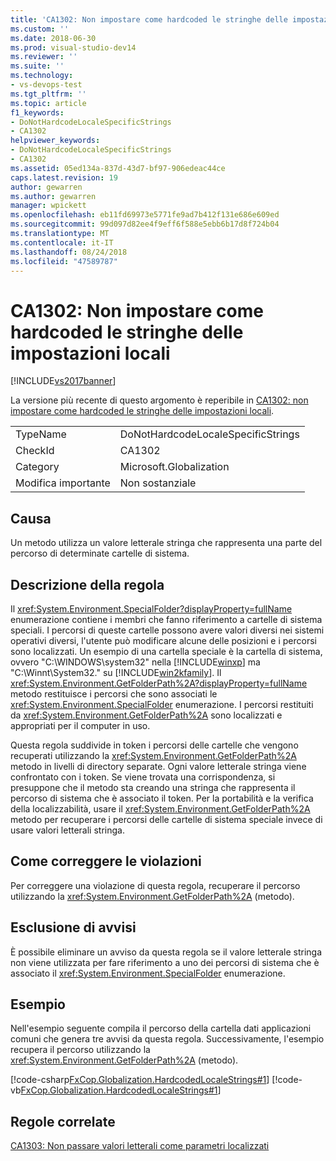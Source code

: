 ```yaml
---
title: 'CA1302: Non impostare come hardcoded le stringhe delle impostazioni locali | Microsoft Docs'
ms.custom: ''
ms.date: 2018-06-30
ms.prod: visual-studio-dev14
ms.reviewer: ''
ms.suite: ''
ms.technology:
- vs-devops-test
ms.tgt_pltfrm: ''
ms.topic: article
f1_keywords:
- DoNotHardcodeLocaleSpecificStrings
- CA1302
helpviewer_keywords:
- DoNotHardcodeLocaleSpecificStrings
- CA1302
ms.assetid: 05ed134a-837d-43d7-bf97-906edeac44ce
caps.latest.revision: 19
author: gewarren
ms.author: gewarren
manager: wpickett
ms.openlocfilehash: eb11fd69973e5771fe9ad7b412f131e686e609ed
ms.sourcegitcommit: 99d097d82ee4f9eff6f588e5ebb6b17d8f724b04
ms.translationtype: MT
ms.contentlocale: it-IT
ms.lasthandoff: 08/24/2018
ms.locfileid: "47589787"
---
```

# <a name="ca1302-do-not-hardcode-locale-specific-strings"></a>CA1302: Non impostare come hardcoded le stringhe delle impostazioni locali
[!INCLUDE[vs2017banner](../includes/vs2017banner.md)]

La versione più recente di questo argomento è reperibile in [CA1302: non impostare come hardcoded le stringhe delle impostazioni locali](https://docs.microsoft.com/visualstudio/code-quality/ca1302-do-not-hardcode-locale-specific-strings).

|||
|-|-|
|TypeName|DoNotHardcodeLocaleSpecificStrings|
|CheckId|CA1302|
|Category|Microsoft.Globalization|
|Modifica importante|Non sostanziale|

## <a name="cause"></a>Causa
 Un metodo utilizza un valore letterale stringa che rappresenta una parte del percorso di determinate cartelle di sistema.

## <a name="rule-description"></a>Descrizione della regola
 Il <xref:System.Environment.SpecialFolder?displayProperty=fullName> enumerazione contiene i membri che fanno riferimento a cartelle di sistema speciali. I percorsi di queste cartelle possono avere valori diversi nei sistemi operativi diversi, l'utente può modificare alcune delle posizioni e i percorsi sono localizzati. Un esempio di una cartella speciale è la cartella di sistema, ovvero "C:\WINDOWS\system32" nella [!INCLUDE[winxp](../includes/winxp-md.md)] ma "C:\Winnt\System32." su [!INCLUDE[win2kfamily](../includes/win2kfamily-md.md)]. Il <xref:System.Environment.GetFolderPath%2A?displayProperty=fullName> metodo restituisce i percorsi che sono associati le <xref:System.Environment.SpecialFolder> enumerazione. I percorsi restituiti da <xref:System.Environment.GetFolderPath%2A> sono localizzati e appropriati per il computer in uso.

 Questa regola suddivide in token i percorsi delle cartelle che vengono recuperati utilizzando la <xref:System.Environment.GetFolderPath%2A> metodo in livelli di directory separate. Ogni valore letterale stringa viene confrontato con i token. Se viene trovata una corrispondenza, si presuppone che il metodo sta creando una stringa che rappresenta il percorso di sistema che è associato il token. Per la portabilità e la verifica della localizzabilità, usare il <xref:System.Environment.GetFolderPath%2A> metodo per recuperare i percorsi delle cartelle di sistema speciale invece di usare valori letterali stringa.

## <a name="how-to-fix-violations"></a>Come correggere le violazioni
 Per correggere una violazione di questa regola, recuperare il percorso utilizzando la <xref:System.Environment.GetFolderPath%2A> (metodo).

## <a name="when-to-suppress-warnings"></a>Esclusione di avvisi
 È possibile eliminare un avviso da questa regola se il valore letterale stringa non viene utilizzata per fare riferimento a uno dei percorsi di sistema che è associato il <xref:System.Environment.SpecialFolder> enumerazione.

## <a name="example"></a>Esempio
 Nell'esempio seguente compila il percorso della cartella dati applicazioni comuni che genera tre avvisi da questa regola. Successivamente, l'esempio recupera il percorso utilizzando la <xref:System.Environment.GetFolderPath%2A> (metodo).

 [!code-csharp[FxCop.Globalization.HardcodedLocaleStrings#1](../snippets/csharp/VS_Snippets_CodeAnalysis/FxCop.Globalization.HardcodedLocaleStrings/cs/FxCop.Globalization.HardcodedLocaleStrings.cs#1)]
 [!code-vb[FxCop.Globalization.HardcodedLocaleStrings#1](../snippets/visualbasic/VS_Snippets_CodeAnalysis/FxCop.Globalization.HardcodedLocaleStrings/vb/FxCop.Globalization.HardcodedLocaleStrings.vb#1)]

## <a name="related-rules"></a>Regole correlate
 [CA1303: Non passare valori letterali come parametri localizzati](../code-quality/ca1303-do-not-pass-literals-as-localized-parameters.md)



